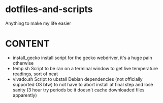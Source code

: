 # dotfiles-and-scripts
Anything to make my life easier

# CONTENT
- install_gecko  install script for the gecko webdriver, it's a huge pain otherwise
- temp.sh Script to be ran on a terminal window to get live temperature readings, sort of neat
- vivado.sh Script to ubstall Debian dependencies (not officially supported OS btw) to not have to abort install at final step and lose sanity (3 hour try periods bc it doesn't cache downloaded files apparently)

